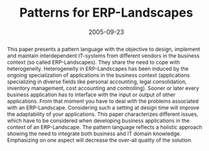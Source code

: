 ---
abstract: This paper presents a pattern language with the objective to design, implement
  and maintain interdependent IT-systems from different vendors in the business context
  (so called ERP-Landscapes). They share the need to cope with heterogeneity. Heterogeneity
  in ERP-Landscapes has been induced by the ongoing specialization of applications
  in the business context (applications specializing in diverse fields like personal
  accounting, legal consolidation, inventory management, cost accounting and controlling).
  Sooner or later every business application has to interface with the input or output
  of other applications. From that moment you have to deal with the problems associated
  with an ERP-Landscape. Considering such a setting at design time will improve the
  adaptability of your applications. This paper characterizes different issues, which
  have to be considered when developing business applications in the context of an
  ERP-Landscape. The pattern language reflects a holistic approach showing the need
  to integrate both business and IT domain knowledge. Emphasizing on one aspect will
  decrease the over-all quality of the solution.
authors:
- Florian Humplik
- Peter Leitner
- Wolfgang Zuser
- Thomas Grechenig
date: '2005-09-23'
featured: false
links:
- name: Publik
  url: https://publik.tuwien.ac.at/showentry.php?ID=139698&lang=2
publication_types:
- '1'
publishDate: '2005-09-23'
title: Patterns for ERP-Landscapes
url_pdf: ''
---